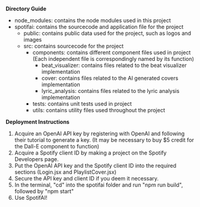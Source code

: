 **Directory Guide**
- node_modules: contains the node modules used in this project
- spotifai: contains the sourcecode and application file for the project
  - public: contains public data used for the project, such as logos and images
  - src: contains sourcecode for the project
    - components: contains different component files used in project (Each independent file is correspondingly named by its function)
      - beat_visualizer: contains files related to the beat visualizer implementation
      - cover: contains files related to the AI generated covers implementation
      - lyric_analysis: contains files related to the lyric analysis implementation
    - tests: contains unit tests used in project
    - utils: contains utility files used throughout the project

**Deployment Instructions**
1. Acquire an OpenAI API key by registering with OpenAI and following their tutorial to generate a key. (It may be necessary to buy $5 credit for the Dall-E component to function)
2. Acquire a Spotify client ID by making a project on the Spotify Developers page.
3. Put the OpenAI API key and the Spotify client ID into the required sections (Login.jsx and PlaylistCover.jsx)
4. Secure the API key and client ID if you deem it necessary.
5. In the terminal, "cd" into the spotifai folder and run "npm run build", followed by "npm start"
6. Use SpotifAI!
